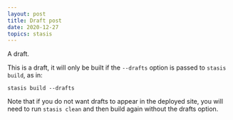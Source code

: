 ```yaml
---
layout: post
title: Draft post
date: 2020-12-27
topics: stasis
---
```


A draft.

<!--excerpt-->

This is a draft, it will only be built if the `--drafts` option is passed to `stasis build`, as in:

    stasis build --drafts

Note that if you do not want drafts to appear in the deployed site, you will need to run `stasis clean` and then build again without the drafts option.
